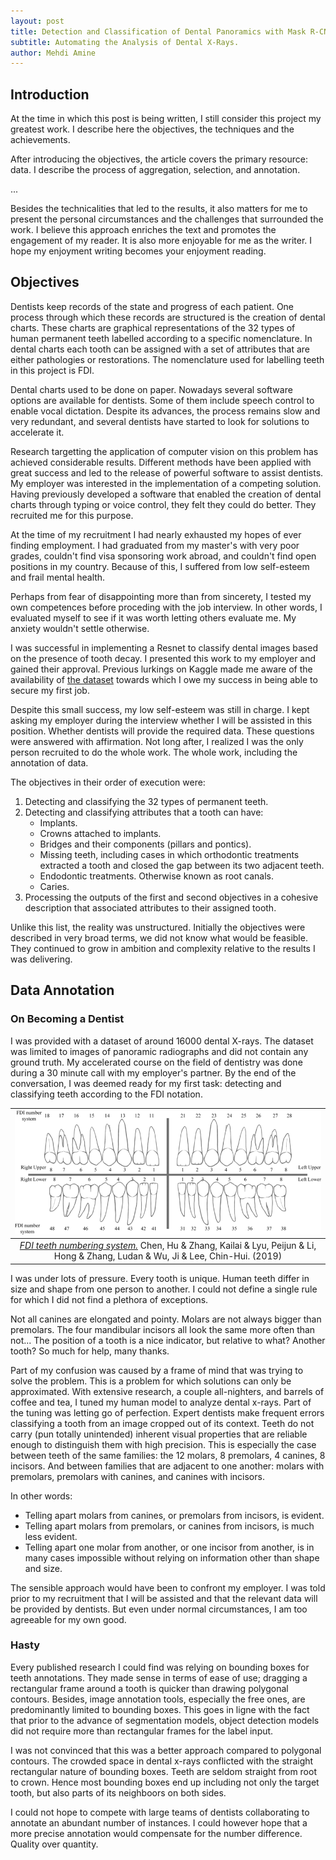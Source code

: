 ```yaml
---
layout: post
title: Detection and Classification of Dental Panoramics with Mask R-CNNs
subtitle: Automating the Analysis of Dental X-Rays.
author: Mehdi Amine
---
```


## Introduction

At the time in which this post is being written, I still consider this project my greatest work. I describe here the objectives, the techniques and the achievements. 

After introducing the objectives, the article covers the primary resource: data. I describe the process of aggregation, selection, and annotation. 

...

Besides the technicalities that led to the results, it also matters for me to present the personal circumstances and the challenges that surrounded the work. I believe this approach enriches the text and promotes the engagement of my reader. It is also more enjoyable for me as the writer. I hope my enjoyment writing becomes your enjoyment reading. 


## Objectives

Dentists keep records of the state and progress of each patient. One process through which these records are structured is the creation of dental charts. These charts are graphical representations of the 32 types of human permanent teeth labelled according to a specific nomenclature. In dental charts each tooth can be assigned with a set of attributes that are either pathologies or restorations. The nomenclature used for labelling teeth in this project is FDI.

Dental charts used to be done on paper. Nowadays several software options are available for dentists. Some of them include speech control to enable vocal dictation. Despite its advances, the process remains slow and very redundant, and several dentists have started to look for solutions to accelerate it.

Research targetting the application of computer vision on this problem has achieved considerable results. Different methods have been applied with great success and led to the release of powerful software to assist dentists. My employer was interested in the implementation of a competing solution. Having previously developed a software that enabled the creation of dental charts through typing or voice control, they felt they could do better. They recruited me for this purpose.

At the time of my recruitment I had nearly exhausted my hopes of ever finding employment. I had graduated from my master's with very poor grades, couldn't find visa sponsoring work abroad, and couldn't find open positions in my country. Because of this, I suffered from low self-esteem and frail mental health.

Perhaps from fear of disappointing more than from sincerety, I tested my own competences before proceding with the job interview. In other words, I evaluated myself to see if it was worth letting others evaluate me. My anxiety wouldn't settle otherwise.

I was successful in implementing a Resnet to classify dental images based on the presence of tooth decay. I presented this work to my employer and gained their approval. Previous lurkings on Kaggle made me aware of the availability of [the dataset](https://www.kaggle.com/pushkar34/teeth-dataset) towards which I owe my success in being able to secure my first job.

Despite this small success, my low self-esteem was still in charge. I kept asking my employer during the interview whether I will be assisted in this position. Whether dentists will provide the required data. These questions were answered with affirmation. Not long after, I realized I was the only person recruited to do the whole work. The whole work, including the annotation of data.

The objectives in their order of execution were:
1. Detecting and classifying the 32 types of permanent teeth.
2. Detecting and classifying attributes that a tooth can have:
    - Implants.
    - Crowns attached to implants. 
    - Bridges and their components (pillars and pontics).
    - Missing teeth, including cases in which orthodontic treatments extracted a tooth and closed the gap between its two adjacent teeth.
    - Endodontic treatments. Otherwise known as root canals.
    - Caries.
3. Processing the outputs of the first and second objectives in a cohesive description that associated attributes to their assigned tooth.

Unlike this list, the reality was unstructured. Initially the objectives were described in very broad terms, we did not know what would be feasible. They continued to grow in ambition and complexity relative to the results I was delivering. 

## Data Annotation

### On Becoming a Dentist

I was provided with a dataset of around 16000 dental X-rays. The dataset was limited to images of panoramic radiographs and did not contain any ground truth. My accelerated course on the field of dentistry was done during a 30 minute call with my employer's partner. By the end of the conversation, I was deemed ready for my first task: detecting and classifying teeth according to the FDI notation.

|![fdi](assets/dental_imgs/fdi.png)|
|:--:|
| [*FDI teeth numbering system.*](https://www.researchgate.net/figure/FDI-teeth-numbering-system-11-18right-upper-1-8-21-28left-upper-1-8-31-38left-lower_fig4_331569041) Chen, Hu & Zhang, Kailai & Lyu, Peijun & Li, Hong & Zhang, Ludan & Wu, Ji & Lee, Chin-Hui. (2019)|

I was under lots of pressure. Every tooth is unique. Human teeth differ in size and shape from one person to another. I could not define a single rule for which I did not find a plethora of exceptions. 

Not all canines are elongated and pointy. Molars are not always bigger than premolars. The four mandibular incisors all look the same more often than not... The position of a tooth is a nice indicator, but relative to what? Another tooth? So much for help, many thanks.

Part of my confusion was caused by a frame of mind that was trying to solve the problem. This is a problem for which solutions can only be approximated. With extensive research, a couple all-nighters, and barrels of coffee and tea, I tuned my human model to analyze dental x-rays. Part of the tuning was letting go of perfection. Expert dentists make frequent errors classifying a tooth from an image cropped out of its context. Teeth do not carry (pun totally unintended) inherent visual properties that are reliable enough to distinguish them with high precision. This is especially the case between teeth of the same families: the 12 molars, 8 premolars, 4 canines, 8 incisors. And between families that are adjacent to one another: molars with premolars, premolars with canines, and canines with incisors.

In other words:
- Telling apart molars from canines, or premolars from incisors, is evident. 
- Telling apart molars from premolars, or canines from incisors, is much less evident. 
- Telling apart one molar from another, or one incisor from another, is in many cases impossible without relying on information other than shape and size.


The sensible approach would have been to confront my employer. I was told prior to my recruitment that I will be assisted and that the relevant data will be provided by dentists. But even under normal circumstances, I am too agreeable for my own good. 

### Hasty
Every published research I could find was relying on bounding boxes for teeth annotations. They made sense in terms of ease of use; dragging a rectangular frame around a tooth is quicker than drawing polygonal contours. Besides, image annotation tools, especially the free ones, are predominantly limited to bounding boxes. This goes in ligne with the fact that prior to the advance of segmentation models, object detection models did not require more than rectangular frames for the label input.

I was not convinced that this was a better approach compared to polygonal contours. The crowded space in dental x-rays conflicted with the straight rectangular nature of bounding boxes. Teeth are seldom straight from root to crown. Hence most bounding boxes end up including not only the target tooth, but also parts of its neighboors on both sides.

I could not hope to compete with large teams of dentists collaborating to annotate an abundant number of instances. I could however hope that a more precise annotation would compensate for the number difference. Quality over quantity.
